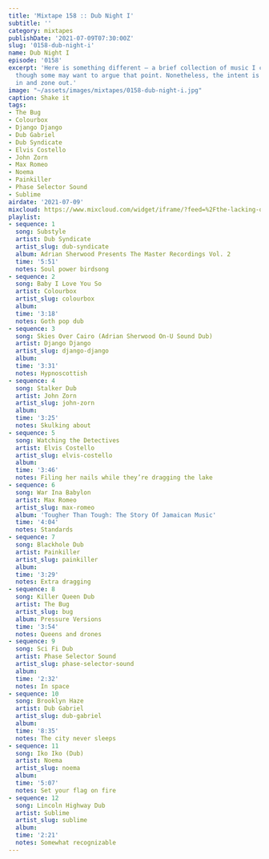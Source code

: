 ```yaml
---
title: 'Mixtape 158 :: Dub Night I'
subtitle: ''
category: mixtapes
publishDate: '2021-07-09T07:30:00Z'
slug: '0158-dub-night-i'
name: Dub Night I
episode: '0158'
excerpt: 'Here is something different — a brief collection of music I consider "dub",
  though some may want to argue that point. Nonetheless, the intent is clear: tune
  in and zone out.'
image: "~/assets/images/mixtapes/0158-dub-night-i.jpg"
caption: Shake it
tags:
- The Bug
- Colourbox
- Django Django
- Dub Gabriel
- Dub Syndicate
- Elvis Costello
- John Zorn
- Max Romeo
- Noema
- Painkiller
- Phase Selector Sound
- Sublime
airdate: '2021-07-09'
mixcloud: https://www.mixcloud.com/widget/iframe/?feed=%2Fthe-lacking-org%2Frvxrol-158-dub-night-i%2F&hide_artwork=1&hide_cover=1
playlist:
- sequence: 1
  song: Substyle
  artist: Dub Syndicate
  artist_slug: dub-syndicate
  album: Adrian Sherwood Presents The Master Recordings Vol. 2
  time: '5:51'
  notes: Soul power birdsong
- sequence: 2
  song: Baby I Love You So
  artist: Colourbox
  artist_slug: colourbox
  album:
  time: '3:18'
  notes: Goth pop dub
- sequence: 3
  song: Skies Over Cairo (Adrian Sherwood On-U Sound Dub)
  artist: Django Django
  artist_slug: django-django
  album:
  time: '3:31'
  notes: Hypnoscottish
- sequence: 4
  song: Stalker Dub
  artist: John Zorn
  artist_slug: john-zorn
  album:
  time: '3:25'
  notes: Skulking about
- sequence: 5
  song: Watching the Detectives
  artist: Elvis Costello
  artist_slug: elvis-costello
  album:
  time: '3:46'
  notes: Filing her nails while they’re dragging the lake
- sequence: 6
  song: War Ina Babylon
  artist: Max Romeo
  artist_slug: max-romeo
  album: 'Tougher Than Tough: The Story Of Jamaican Music'
  time: '4:04'
  notes: Standards
- sequence: 7
  song: Blackhole Dub
  artist: Painkiller
  artist_slug: painkiller
  album:
  time: '3:29'
  notes: Extra dragging
- sequence: 8
  song: Killer Queen Dub
  artist: The Bug
  artist_slug: bug
  album: Pressure Versions
  time: '3:54'
  notes: Queens and drones
- sequence: 9
  song: Sci Fi Dub
  artist: Phase Selector Sound
  artist_slug: phase-selector-sound
  album:
  time: '2:32'
  notes: In space
- sequence: 10
  song: Brooklyn Haze
  artist: Dub Gabriel
  artist_slug: dub-gabriel
  album:
  time: '8:35'
  notes: The city never sleeps
- sequence: 11
  song: Iko Iko (Dub)
  artist: Noema
  artist_slug: noema
  album:
  time: '5:07'
  notes: Set your flag on fire
- sequence: 12
  song: Lincoln Highway Dub
  artist: Sublime
  artist_slug: sublime
  album:
  time: '2:21'
  notes: Somewhat recognizable
---
```


